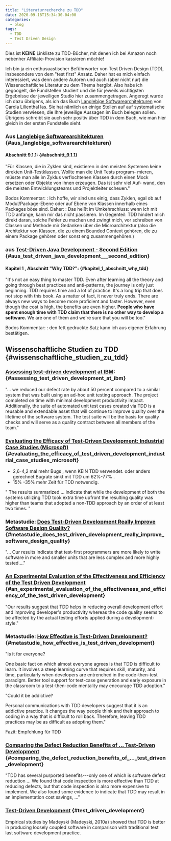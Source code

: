 ```yaml
---
title: "Literaturrecherche zu TDD"
date: 2020-09-18T15:34:30-04:00
categories:
  - blog
tags:
  - TDD
  - Test Driven Design
---
```



Dies ist **KEINE** Linkliste zu TDD-Bücher, mit denen ich bei Amazon noch nebenher Affiliate-Provision kassieren möchte!

Ich bin ja ein enthusuastischer Beführworter von Test Driven Design (TDD), insbesondere von dem "test first" Ansatz. Daher hat es mich einfach interessiert, was denn andere Autoren und auch (aber nicht nur) die Wissenschaftliche Literatur zu dem Thema hergibt. Also habe ich gegoogelt, die Fundstellen studiert und die für jeweils wichtigsten Ergebnisse der jeweiligen Studio hier zusammengetragen. Angeregt wurde ich dazu übrigens, als ich das Buch [Langlebige Softwarearchitekturen](https://langlebige-softwarearchitekturen.de) von Carola Lilienthal las. Sie hat nämlich an einige Stellen auf auf systematische Studien verwiesen, die Ihre jeweilige Aussagen im Buch belegen sollen. Übrigens schreibt sie auch sehr positiv über TDD in dem Buch, wie man hier gleich in der ersten Fundstelle sieht.

### Aus [Langlebige Softwarearchitekturen](https://langlebige-softwarearchitekturen.de) {#aus_langlebige_softwarearchitekturen}

#### Abschnitt 9.1.1: {#abschnitt_9.1.1}

\"Für Klassen, die in Zyklen sind, existieren in den meisten Systemen
keine direkten Unit-Testklassen. Wollte man die Unit Tests program-
mieren, müsste man alle im Zyklus verflochtenen Klassen durch einen Mock
ersetzen oder Objekte von ihnen erzeugen. Das ist sehr viel Auf- wand,
den die meisten Entwicklungsteams und Projektleiter scheuen.\"

Bodos Kommentar:
:   Ich hoffe, wir sind uns einig, dass Zyklen, egal ob auf
    Modul/Package-Ebene oder auf Ebene von Klassen innerhalb eines
    Packages böse sind. Daher:
:   Das heißt im Umkehrschluss: wenn ich mit TDD anfange, kann mir das
    nicht passieren. Im Gegenteil: TDD hindert mich direkt daran, solche
    Fehler zu machen und zwingt mich, vor schreiben von Classen und
    Methode mir Gedanken über die Microarchitektur (also die Architektur
    von Klassen, die zu einem Bounded Context gehören, die zu einem
    Package gehören oder sonst eng zusammengehören.)

### aus [Test-Driven Java Development - Second Edition](https://www.packtpub.com/product/test-driven-java-development-second-edition/9781788836111) {#aus_test_driven_java_development___second_edition}

#### Kapitel 1 , Abschnitt \"Why TDD?\": {#kapitel_1_abschnitt_why_tdd}

\"It\'s not an easy thing to master TDD. Even after learning all the
theory and going through best practices and anti-patterns, the journey
is only just beginning. TDD requires time and a lot of practice. It\'s a
long trip that does not stop with this book. As a matter of fact, it
never truly ends. There are always new ways to become more proficient
and faster. However, even though the cost is high, the benefits are even
higher. **People who have spent enough time with TDD claim that there is
no other way to develop a software.** We are one of them and we\'re sure
that you will be too.\"

Bodos Kommentar:
:   den fett gedruckte Satz kann ich aus eigener Erfahrung bestätigen.

Wissenschaftliche Studien zu TDD {#wissenschaftliche_studien_zu_tdd}
--------------------------------

### [Assessing test-driven development at IBM](https://collaboration.csc.ncsu.edu/laurie/Papers/MAXIMILIEN_WILLIAMS.PDF): {#assessing_test_driven_development_at_ibm}

\"\... we reduced our defect rate by about 50 percent compared to a
similar system that was built using an ad-hoc unit testing approach. The
project completed on time with minimal development productivity impact.
Additionally, the suite of automated unit test cases created via TDD is
a reusable and extendable asset that will continue to improve quality
over the lifetime of the software system. The test suite will be the
basis for quality checks and will serve as a quality contract between
all members of the team.\"

### [Evaluating the Efficacy of Test-Driven Development: Industrial Case Studies (Microsoft)](https://d1wqtxts1xzle7.cloudfront.net/36509027/fp17288-bhat.pdf?1423032149=&response-content-disposition=inline%3B+filename%3DEvaluating_the_Efficacy_of_Test_Driven_D.pdf&Expires=1599907639&Signature=RuaKEjh7AbrkimLa5LGjb6zOpojv18srJrYQO7ONLNjWm586g6nxlDjGnYgubwIFYYp5fNkQulFn6YD3wpvud5bBhvwkO4nOOFMYyhATLdvHjHtW3vzm6ncsuqgwYTIKtrxbxAd7lQiEiue~D300FsgSLK6ZUk9DOssTqS0NZry6syc9I6IQYR6H2BRcnzf9oxvCTBWPzjSEBPi2cqYpyKbF1Y322XtLj7fdNTu8IVkmUULxwH3R1GVsEZrdpOAOJpM0b1ZAsJZEI0K3hiv~ENiV79hUjoyRu5xLaDeDWA4Nhg4Q-J8Zu8UQ18hQEjl0dOZnq7o4Xq~2-8jbuzDxIQ__&Key-Pair-Id=APKAJLOHF5GGSLRBV4ZA) {#evaluating_the_efficacy_of_test_driven_development_industrial_case_studies_microsoft}

-   2,6-4,2 mal mehr Bugs , wenn KEIN TDD verwendet. oder anders
    gerechnet Bugrate sinkt mit TDD um 62%-77% .
-   15% -35% mehr Zeit für TDD notwendig.

\" The results summarized \... indicate that while the development of
both the systems utilizing TDD took extra time upfront the resulting
quality was higher than teams that adopted a non-TDD approach by an
order of at least two times. \"

### Metastudie: [Does Test-Driven Development Really Improve Software Design Quality?](https://digitalcommons.calpoly.edu/cgi/viewcontent.cgi?article=1027&context=csse_fac) {#metastudie_does_test_driven_development_really_improve_software_design_quality}

\"\... Our results indicate that test-first programmers are more likely
to write software in more and smaller units that are less complex and
more highly tested\....\"

### [An Experimental Evaluation of the Effectiveness and Efficiency of the Test Driven Development](https://ieeexplore.ieee.org/abstract/document/4343756) {#an_experimental_evaluation_of_the_effectiveness_and_efficiency_of_the_test_driven_development}

\"Our results suggest that TDD helps in reducing overall development
effort and improving developer\'s productivity whereas the code quality
seems to be affected by the actual testing efforts applied during a
development-style.\"

### Metastudie: [How Effective is Test-Driven Development?](https://www.researchgate.net/profile/Burak_Turhan/publication/258126622_How_Effective_is_Test_Driven_Development/links/54e794320cf27a6de10a8afe/How-Effective-is-Test-Driven-Development.pdf) {#metastudie_how_effective_is_test_driven_development}

\"Is it for everyone?

One basic fact on which almost everyone agrees is that TDD is difficult
to learn. It involves a steep learning curve that requires skill,
maturity, and time, particularly when developers are entrenched in the
code-then-test paradigm. Better tool support for test-case generation
and early exposure in the classroom to a test-then-code mentality may
encourage TDD adoption.\"

\"Could it be addictive?

Personal communications with TDD developers suggest that it is an
addictive practice. It changes the way people think and their approach
to coding in a way that is difficult to roll back. Therefore, leaving
TDD practices may be as difficult as adopting them.\"

Fazit: Empfehlung für TDD

### [Comparing the Defect Reduction Benefits of \... Test-Driven Development](http://ibiai.mg.gov.br/wp-content/uploads/2019/08/05750007-1.pdf) {#comparing_the_defect_reduction_benefits_of_..._test_driven_development}

\"TDD has several purported benefits---only one of which is software
defect reduction \... We found that code inspection is more effective
than TDD at reducing defects, but that code inspection is also more
expensive to implement. We also found some evidence to indicate that TDD
may result in an implementation cost savings, \...\"

### [Test-Driven Development](https://link.springer.com/book/10.1007%2F978-3-642-04288-1) {#test_driven_development}

Empirical studies by Madeyski (Madeyski, 2010a) showed that TDD is
better in producing loosely coupled software in comparison with
traditional test last software development practice.
